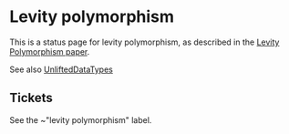 # Levity polymorphism


This is a status page for levity polymorphism, as described in the [Levity Polymorphism paper](https://www.microsoft.com/en-us/research/publication/levity-polymorphism/).


See also [UnliftedDataTypes](unlifted-data-types)

## Tickets

See the ~"levity polymorphism" label.
